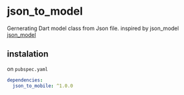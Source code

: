# json_to_model

Gernerating Dart model class from Json file.
inspired by json_model [json_model](https://github.com/flutterchina/json_model)

## instalation

on `pubspec.yaml`

```yaml
dependencies:
  json_to_mobile: ^1.0.0
```
